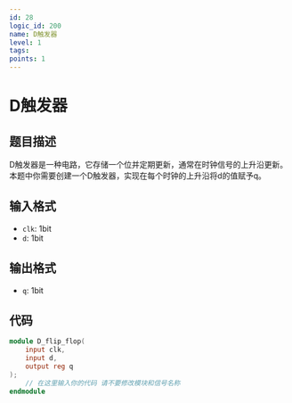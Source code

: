 ```yaml
---
id: 28
logic_id: 200
name: D触发器
level: 1
tags:
points: 1
---
```


# D触发器

## 题目描述
D触发器是一种电路，它存储一个位并定期更新，通常在时钟信号的上升沿更新。
本题中你需要创建一个D触发器，实现在每个时钟的上升沿将d的值赋予q。

## 输入格式
- `clk`: 1bit
- `d`: 1bit

## 输出格式
- `q`: 1bit

## 代码
```verilog
module D_flip_flop(
    input clk,
    input d,
    output reg q
);
    // 在这里输入你的代码 请不要修改模块和信号名称
endmodule
```
